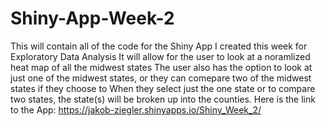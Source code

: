 # Shiny-App-Week-2
This will contain all of the code for the Shiny App I created this week for Exploratory Data Analysis
It will allow for the user to look at a noramlized heat map of all the midwest states 
The user also has the option to look at just one of the midwest states, or they can comepare two of the midwest states if they choose to
When they select just the one state or to compare two states, the state(s) will be broken up into the counties.
Here is the link to the App:
https://jakob-ziegler.shinyapps.io/Shiny_Week_2/ 
